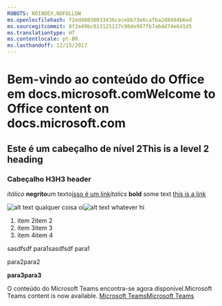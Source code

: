 ```yaml
---
ROBOTS: NOINDEX,NOFOLLOW
ms.openlocfilehash: f2ed48030033436cecebb73e6cafba2d8494b6ed
ms.sourcegitcommit: 8f2e49bc813125137c90de997fb7a6dd74e6d1d5
ms.translationtype: HT
ms.contentlocale: pt-BR
ms.lasthandoff: 12/15/2017
---
```

# <a name="welcome-to-office-content-on-docsmicrosoftcom"></a><span data-ttu-id="34fb7-101">Bem-vindo ao conteúdo do Office em docs.microsoft.com</span><span class="sxs-lookup"><span data-stu-id="34fb7-101">Welcome to Office content on docs.microsoft.com</span></span>
## <a name="this-is-a-level-2-heading"></a><span data-ttu-id="34fb7-102">Este é um cabeçalho de nível 2</span><span class="sxs-lookup"><span data-stu-id="34fb7-102">This is a level 2 heading</span></span>
### <a name="h3-header"></a><span data-ttu-id="34fb7-103">Cabeçalho H3</span><span class="sxs-lookup"><span data-stu-id="34fb7-103">H3 header</span></span>

<span data-ttu-id="34fb7-104">*itálico*
**negrito**um texto[isso é um link](Office-365-groups.md)</span><span class="sxs-lookup"><span data-stu-id="34fb7-104">*italics*
**bold** some text [this is a link](Office-365-groups.md)</span></span>

<span data-ttu-id="34fb7-105">![alt text qualquer coisa](media/Overview-Microsoft-Teams-image1.png) oi</span><span class="sxs-lookup"><span data-stu-id="34fb7-105">![alt text whatever](media/Overview-Microsoft-Teams-image1.png) hi</span></span>
1. <span data-ttu-id="34fb7-106">item 2</span><span class="sxs-lookup"><span data-stu-id="34fb7-106">item 2</span></span>
2. <span data-ttu-id="34fb7-107">item 3</span><span class="sxs-lookup"><span data-stu-id="34fb7-107">item 3</span></span>
3. <span data-ttu-id="34fb7-108">item 4</span><span class="sxs-lookup"><span data-stu-id="34fb7-108">item 4</span></span>





<span data-ttu-id="34fb7-109">sasdfsdf para1</span><span class="sxs-lookup"><span data-stu-id="34fb7-109">sasdfsdf para1</span></span>

<span data-ttu-id="34fb7-110">para2</span><span class="sxs-lookup"><span data-stu-id="34fb7-110">para2</span></span>

<span data-ttu-id="34fb7-111">**para3**</span><span class="sxs-lookup"><span data-stu-id="34fb7-111">**para3**</span></span>




<span data-ttu-id="34fb7-112">O conteúdo do Microsoft Teams encontra-se agora disponível.</span><span class="sxs-lookup"><span data-stu-id="34fb7-112">Microsoft Teams content is now available.</span></span>
[<span data-ttu-id="34fb7-113">Microsoft Teams</span><span class="sxs-lookup"><span data-stu-id="34fb7-113">Microsoft Teams</span></span>](https://docs.microsoft.com/MicrosoftTeams)
